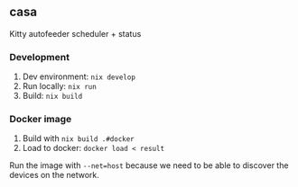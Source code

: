 ## casa

Kitty autofeeder scheduler + status

### Development

1. Dev environment: `nix develop`
2. Run locally: `nix run`
3. Build: `nix build`

### Docker image

1. Build with `nix build .#docker`
2. Load to docker: `docker load < result`

Run the image with `--net=host` because we need to be able to discover the
devices on the network.
